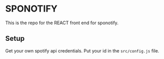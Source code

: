 # SPONOTIFY

This is the repo for the REACT front end for sponotify.

## Setup
Get your own spotify api credentials.
Put your id in the `src/config.js` file.
